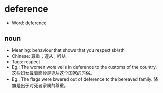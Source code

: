 # deference

- Word: deference

## noun

- Meaning: behaviour that shows that you respect sb/sth
- Chinese: 尊重；遵从；听从
- Tags: respect
- Eg.: The women wore veils in deference to the customs of the country. 这些妇女戴着面纱是遵从这个国家的习俗。
- Eg.: The flags were lowered out of deference to the bereaved family. 降旗是出于对死者家属的尊重。


